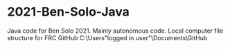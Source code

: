 # 2021-Ben-Solo-Java
Java code for Ben Solo 2021. Mainly autonomous code.
Local computer file structure for FRC GitHub
C:\Users\"logged in user"\Documents\GitHub
